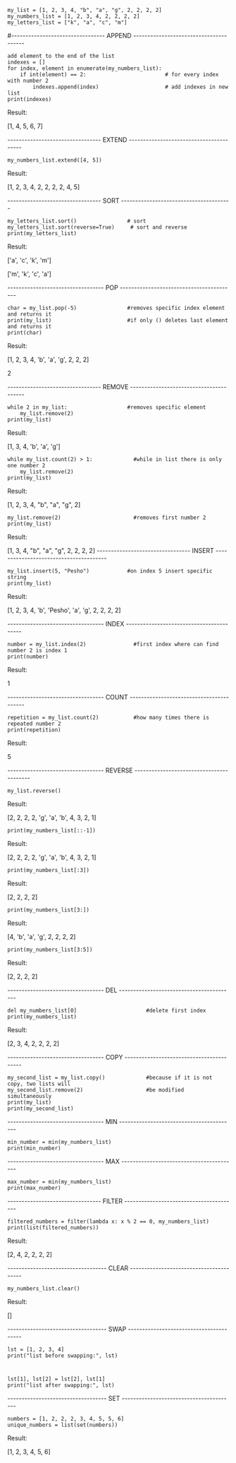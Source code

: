     my_list = [1, 2, 3, 4, "b", "a", "g", 2, 2, 2, 2]
    my_numbers_list = [1, 2, 3, 4, 2, 2, 2, 2]
    my_letters_list = ["k", "a", "c", "m"]


#--------------------------------- APPEND ---------------------------------------

    add element to the end of the list
    indexes = []
    for index, element in enumerate(my_numbers_list):
        if int(element) == 2:                         # for every index with number 2
            indexes.append(index)                     # add indexes in new list
    print(indexes)
Result:

[1, 4, 5, 6, 7]

--------------------------------- EXTEND ----------------------------------------

    my_numbers_list.extend([4, 5])
Result:

[1, 2, 3, 4, 2, 2, 2, 2, 4, 5]


--------------------------------- SORT ---------------------------------------

    my_letters_list.sort()                # sort
    my_letters_list.sort(reverse=True)     # sort and reverse
    print(my_letters_list)
Result:

['a', 'c', 'k', 'm']

['m', 'k', 'c', 'a']



---------------------------------- POP -----------------------------------------

    char = my_list.pop(-5)                #removes specific index element and returns it
    print(my_list)                        #if only () deletes last element and returns it
    print(char)
Result:

[1, 2, 3, 4, 'b', 'a', 'g', 2, 2, 2]

2

--------------------------------- REMOVE ----------------------------------------

    while 2 in my_list:                   #removes specific element
        my_list.remove(2)
    print(my_list)
Result:

[1, 3, 4, 'b', 'a', 'g']

    while my_list.count(2) > 1:             #while in list there is only one number 2
        my_list.remove(2)
    print(my_list)
Result:

[1, 2, 3, 4, "b", "a", "g", 2]

    my_list.remove(2)                       #removes first number 2
    print(my_list)
Result:

[1, 3, 4, "b", "a", "g", 2, 2, 2, 2]
---------------------------------  INSERT ---------------------------------------

    my_list.insert(5, "Pesho")            #on index 5 insert specific string
    print(my_list)
Result:

[1, 2, 3, 4, 'b', 'Pesho', 'a', 'g', 2, 2, 2, 2]

---------------------------------- INDEX -----------------------------------------

    number = my_list.index(2)               #first index where can find number 2 is index 1
    print(number)
Result:

1

---------------------------------- COUNT -----------------------------------------

    repetition = my_list.count(2)           #how many times there is repeated number 2
    print(repetition)
Result:

5

---------------------------------- REVERSE -----------------------------------------

    my_list.reverse()
Result:

[2, 2, 2, 2, 'g', 'a', 'b', 4, 3, 2, 1]

    print(my_numbers_list[::-1])
Result:

[2, 2, 2, 2, 'g', 'a', 'b', 4, 3, 2, 1]

    print(my_numbers_list[:3])
Result:

[2, 2, 2, 2]

    print(my_numbers_list[3:])
Result:

[4, 'b', 'a', 'g', 2, 2, 2, 2]

    print(my_numbers_list[3:5])
Result:

[2, 2, 2, 2]


---------------------------------- DEL -----------------------------------------

    del my_numbers_list[0]                      #delete first index
    print(my_numbers_list)
Result:

[2, 3, 4, 2, 2, 2, 2]

---------------------------------- COPY -----------------------------------------

    my_second_list = my_list.copy()             #because if it is not copy, two lists will
    my_second_list.remove(2)                    #be modified simultaneously
    print(my_list)
    print(my_second_list)


---------------------------------- MIN -----------------------------------------

    min_number = min(my_numbers_list)
    print(min_number)


---------------------------------- MAX -----------------------------------------

    max_number = min(my_numbers_list)
    print(max_number)


--------------------------------- FILTER ----------------------------------------

    filtered_numbers = filter(lambda x: x % 2 == 0, my_numbers_list)
    print(list(filtered_numbers))
Result:

[2, 4, 2, 2, 2, 2]

----------------------------------- CLEAR ----------------------------------------

    my_numbers_list.clear()
Result:

[]

----------------------------------- SWAP ----------------------------------------

    lst = [1, 2, 3, 4]
    print("list before swapping:", lst)
#
    lst[1], lst[2] = lst[2], lst[1]
    print("list after swapping:", lst)


----------------------------------- SET ----------------------------------------

    numbers = [1, 2, 2, 2, 3, 4, 5, 5, 6]
    unique_numbers = list(set(numbers))
Result:

[1, 2, 3, 4, 5, 6]
